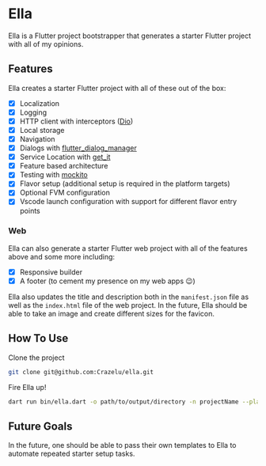 # Ella

Ella is a Flutter project bootstrapper that generates a starter Flutter project with all of my opinions.

## Features
Ella creates a starter Flutter project with all of these out of the box:

- [x] Localization
- [x] Logging
- [x] HTTP client with interceptors ([Dio](https://pub.dev/packages/dio))
- [x] Local storage
- [x] Navigation
- [x] Dialogs with [flutter_dialog_manager](https://pub.dev/packages/flutter_dialog_manager)
- [x] Service Location with [get_it](https://pub.dev/packages/get_it)
- [x] Feature based architecture
- [x] Testing with [mockito](https://pub.dev/packages/mockito)
- [x] Flavor setup (additional setup is required in the platform targets)
- [x] Optional FVM configuration
- [x] Vscode launch configuration with support for different flavor entry points

### Web

Ella can also generate a starter Flutter web project with all of the features above and some more including:

- [x] Responsive builder
- [x] A footer (to cement my presence on my web apps 😉)

Ella also updates the title and description both in the `manifest.json` file as well as the `index.html` file of the web project.
In the future, Ella should be able to take an image and create different sizes for the favicon.

## How To Use
Clone the project
```sh
git clone git@github.com:Crazelu/ella.git
```

Fire Ella up!

```sh
dart run bin/ella.dart -o path/to/output/directory -n projectName --platforms android,ios,web
```

## Future Goals
In the future, one should be able to pass their own templates to Ella to automate repeated starter setup tasks.